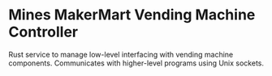 # Mines MakerMart Vending Machine Controller

Rust service to manage low-level interfacing with vending machine components. Communicates with higher-level programs using Unix sockets.
